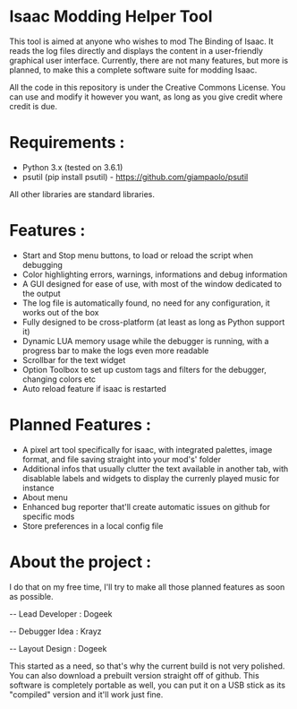 # Isaac Modding Helper Tool

This tool is aimed at anyone who wishes to mod The Binding of Isaac. It reads the log files directly and displays the content in a user-friendly graphical user interface. Currently, there are not many features, but more is planned, to make this a complete software suite for modding Isaac.

All the code in this repository is under the Creative Commons License. You can use and modify it however you want, as long as you give credit where credit is due.

# Requirements :

 - Python 3.x (tested on 3.6.1)
 - psutil (pip install psutil) - https://github.com/giampaolo/psutil

 All other libraries are standard libraries.

# Features :

 - Start and Stop menu buttons, to load or reload the script when debugging
 - Color highlighting errors, warnings, informations and debug information
 - A GUI designed for ease of use, with most of the window dedicated to the output
 - The log file is automatically found, no need for any configuration, it works out of the box
 - Fully designed to be cross-platform (at least as long as Python support it)
 - Dynamic LUA memory usage while the debugger is running, with a progress bar to make the logs even more readable
 - Scrollbar for the text widget
 - Option Toolbox to set up custom tags and filters for the debugger, changing colors etc
 - Auto reload feature if isaac is restarted

# Planned Features :

 - A pixel art tool specifically for isaac, with integrated palettes, image format, and file saving straight into your mod's' folder
 - Additional infos that usually clutter the text available in another tab, with disablable labels and widgets to display the currenly played music for instance
 - About menu
 - Enhanced bug reporter that'll create automatic issues on github for specific mods
 - Store preferences in a local config file

# About the project :

I do that on my free time, I'll try to make all those planned features as soon as possible.

 -- Lead Developer : Dogeek

 -- Debugger Idea : Krayz

 -- Layout Design : Dogeek


This started as a need, so that's why the current build is not very polished. You can also download a prebuilt version straight off of github. This software is completely portable as well, you can put it on a USB stick as its "compiled" version and it'll work just fine.
